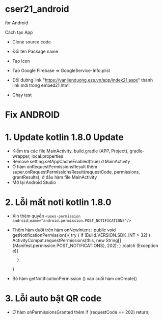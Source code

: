 # cser21_android

for Android

Cách tạo App

- Clone source code

- Đổi tên Package name

- Tạo Icon

- Tạo Google Firebase => GoogleService-Info.plist

- Đổi đường link "https://vanlienduong.ezs.vn/app/index21.aspx" thành link mới trong embed21.html

- Chạy test 

# Fix ANDROID
# 1. Update kotlin 1.8.0 Update
- Kiểm tra các file MainActivity, build.gradle (APP, Project), gradle-wrapper, local.properties
- Remove setting.setAppCacheEnabled(true) ở MainActivity
- Ở hàm onRequestPermissionsResult thêm super.onRequestPermissionsResult(requestCode, permissions, grantResults); ở đầu hàm file MainActivity
- Mở lại Android Studio

# 2. Lỗi mất noti kotlin 1.8.0
- Xin thêm quyền `<uses-permission android:name="android.permission.POST_NOTIFICATIONS"/>`
- Thêm hàm dưới trên hàm onNewIntent :
public void getNotificationPermission(){
        try {
            if (Build.VERSION.SDK_INT > 32) {
                ActivityCompat.requestPermissions(this,
                        new String[]{Manifest.permission.POST_NOTIFICATIONS},
                        202);
            }
        }catch (Exception e){

        }
    }
- Bỏ hàm getNotificationPermission () vào cuối hàm onCreate()

# 3. Lỗi auto bật QR code
- Ở hàm onPermissionsGranted thêm if (requestCode == 202) return;


